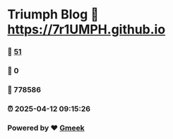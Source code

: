 # Triumph Blog :link: https://7r1UMPH.github.io 
### :page_facing_up: [51](https://7r1UMPH.github.io/tag.html) 
### :speech_balloon: 0 
### :hibiscus: 778586 
### :alarm_clock: 2025-04-12 09:15:26 
### Powered by :heart: [Gmeek](https://github.com/Meekdai/Gmeek)

